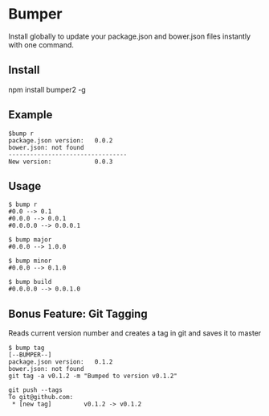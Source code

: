# Bumper #

Install globally to update your package.json and bower.json files instantly with one command.


## Install ##

npm install bumper2 -g


## Example ##


    $bump r
	package.json version:   0.0.2
    bower.json: not found
    ---------------------------------
    New version:            0.0.3


## Usage ##


    $ bump r
    #0.0 --> 0.1
	#0.0.0 --> 0.0.1
	#0.0.0.0 --> 0.0.0.1

	$ bump major
	#0.0.0 --> 1.0.0

	$ bump minor
	#0.0.0 --> 0.1.0

	$ bump build
	#0.0.0.0 --> 0.0.1.0
	
## Bonus Feature: Git Tagging ##

Reads current version number and creates a tag in git and saves it to master

    $ bump tag
    [--BUMPER--]
    package.json version:   0.1.2
    bower.json: not found
    git tag -a v0.1.2 -m "Bumped to version v0.1.2"
    
    git push --tags
    To git@github.com:
     * [new tag]         v0.1.2 -> v0.1.2

